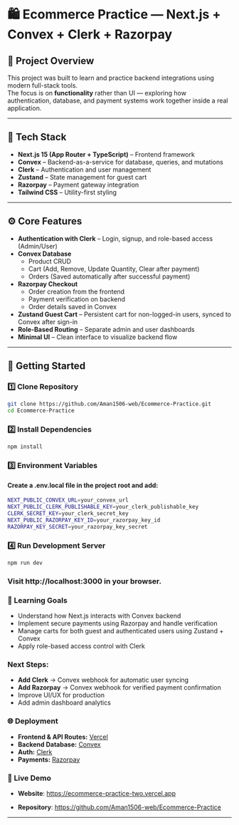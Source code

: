 # 🛍️ Ecommerce Practice — Next.js + Convex + Clerk + Razorpay

## 🧠 Project Overview
This project was built to learn and practice backend integrations using modern full-stack tools.  
The focus is on **functionality** rather than UI — exploring how authentication, database, and payment systems work together inside a real application.

---

## 🧩 Tech Stack
- **Next.js 15 (App Router + TypeScript)** – Frontend framework  
- **Convex** – Backend-as-a-service for database, queries, and mutations  
- **Clerk** – Authentication and user management  
- **Zustand** – State management for guest cart  
- **Razorpay** – Payment gateway integration  
- **Tailwind CSS** – Utility-first styling  

---

## ⚙️ Core Features
- **Authentication with Clerk** – Login, signup, and role-based access (Admin/User)  
- **Convex Database**
  - Product CRUD  
  - Cart (Add, Remove, Update Quantity, Clear after payment)  
  - Orders (Saved automatically after successful payment)  
- **Razorpay Checkout**
  - Order creation from the frontend  
  - Payment verification on backend  
  - Order details saved in Convex  
- **Zustand Guest Cart** – Persistent cart for non-logged-in users, synced to Convex after sign-in  
- **Role-Based Routing** – Separate admin and user dashboards  
- **Minimal UI** – Clean interface to visualize backend flow  

---


## 🚀 Getting Started

### 1️⃣ Clone Repository
```bash
git clone https://github.com/Aman1506-web/Ecommerce-Practice.git
cd Ecommerce-Practice
```

### 2️⃣ Install Dependencies
```bash
npm install
```

### 3️⃣ Environment Variables

#### Create a .env.local file in the project root and add:
```bash
NEXT_PUBLIC_CONVEX_URL=your_convex_url
NEXT_PUBLIC_CLERK_PUBLISHABLE_KEY=your_clerk_publishable_key
CLERK_SECRET_KEY=your_clerk_secret_key
NEXT_PUBLIC_RAZORPAY_KEY_ID=your_razorpay_key_id
RAZORPAY_KEY_SECRET=your_razorpay_key_secret
```

### 4️⃣ Run Development Server
```bash
npm run dev
```


### Visit http://localhost:3000 in your browser.


### 🧠 Learning Goals

- Understand how Next.js interacts with Convex backend
- Implement secure payments using Razorpay and handle verification
- Manage carts for both guest and authenticated users using Zustand + Convex
- Apply role-based access control with Clerk


### Next Steps:

- **Add Clerk** → Convex webhook for automatic user syncing
- **Add Razorpay** → Convex webhook for verified payment confirmation
- Improve UI/UX for production
- Add admin dashboard analytics


### 🌐 Deployment

- **Frontend & API Routes:** [Vercel](https://vercel.com)
- **Backend Database:** [Convex](https://convex.dev)
- **Auth:** [Clerk](https://clerk.com)
- **Payments:** [Razorpay](https://razorpay.com)


### 🔗 Live Demo

- **Website**: https://ecommerce-practice-two.vercel.app

- **Repository**: https://github.com/Aman1506-web/Ecommerce-Practice


---